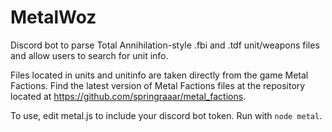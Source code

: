 # MetalWoz
Discord bot to parse Total Annihilation-style .fbi and .tdf unit/weapons files and allow users to search for unit info.

Files located in units and unitinfo are taken directly from the game Metal Factions. Find the latest version of Metal Factions files at the repository located at https://github.com/springraaar/metal_factions.

To use, edit metal.js to include your discord bot token. Run with `node metal`.

